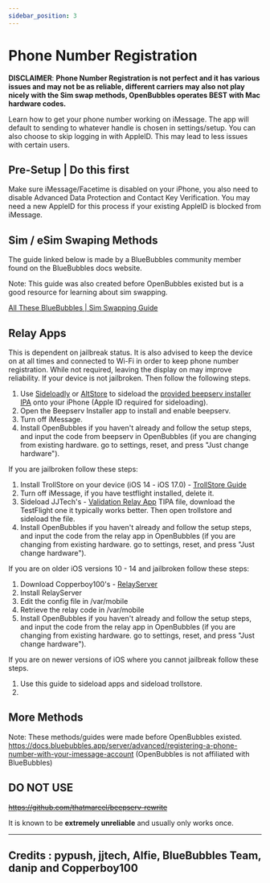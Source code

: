 ```yaml
---
sidebar_position: 3
---
```

# Phone Number Registration
**DISCLAIMER**: **Phone Number Registration is not perfect and it has various issues and may not be as reliable, different carriers may also not play nicely with the Sim swap methods, OpenBubbles operates BEST with Mac hardware codes.**

Learn how to get your phone number working on iMessage. The app will default to sending to whatever handle is chosen in settings/setup. 
You can also choose to skip logging in with AppleID. This may lead to less issues with certain users.

## Pre-Setup | Do this first
Make sure iMessage/Facetime is disabled on your iPhone, you also need to disable Advanced Data Protection and Contact Key Verification.
You may need a new AppleID for this process if your existing AppleID is blocked from iMessage.

## Sim / eSim Swaping Methods
The guide linked below is made by a BlueBubbles community member found on the BlueBubbles docs website. 

Note: This guide was also created before OpenBubbles existed but is a good resource for learning about sim swapping.

[All These BlueBubbles | Sim Swapping Guide](https://guide.atbluebubbles.com/ )

## Relay Apps
This is dependent on jailbreak status. It is also advised to keep the device on at all times and connected to Wi-Fi in order to keep phone number registration. While not required, leaving the display on may improve reliability.
If your device is not jailbroken. Then follow the following steps.

1. Use [Sideloadly](https://sideloadly.io/) or [AltStore](https://altstore.io/) to sideload the [provided beepserv installer IPA](https://cdn.discordapp.com/attachments/1130641573244317736/1230994423958077450/beepserv_installer_v0.1.ipa?ex=66d0e8e5&is=66cf9765&hm=04366038bd916e9b5e04e217a2023df6a39ee3877e7b1eba827b95a36940ca29&) onto your iPhone (Apple ID required for sideloading).
2. Open the Beepserv Installer app to install and enable beepserv.
3. Turn off iMessage.
4. Install OpenBubbles if you haven't already and follow the setup steps, and input the code from beepserv in OpenBubbles (if you are changing from existing hardware. go to settings, reset, and press "Just change hardware").

If you are jailbroken follow these steps:

1. Install TrollStore on your device (iOS 14 - iOS 17.0) - [TrollStore Guide](https://ios.cfw.guide/installing-trollstore/)
2. Turn off iMessage, if you have testflight installed, delete it.
3. Sideload JJTech's - [Validation Relay App](https://github.com/JJTech0130/ValidationRelay/releases) TIPA file, download the TestFlight one it typically works better. Then open trollstore and sideload the file.
4. Install OpenBubbles if you haven't already and follow the setup steps, and input the code from the relay app in OpenBubbles (if you are changing from existing hardware. go to settings, reset, and press "Just change hardware").

If you are on older iOS versions 10 - 14 and jailbroken follow these steps: 

1. Download Copperboy100's - [RelayServer](https://github.com/TaeHagen/relayserver/releases)
2. Install RelayServer 
3. Edit the config file in /var/mobile
4. Retrieve the relay code in /var/mobile
5. Install OpenBubbles if you haven't already and follow the setup steps, and input the code from the relay app in OpenBubbles (if you are changing from existing hardware. go to settings, reset, and press "Just change hardware").

If you are on newer versions of iOS where you cannot jailbreak follow these steps.

1. Use this guide to sideload apps and sideload trollstore.
2. 

## More Methods
Note: These methods/guides were made before OpenBubbles existed.
https://docs.bluebubbles.app/server/advanced/registering-a-phone-number-with-your-imessage-account (OpenBubbles is not affiliated with BlueBubbles)

## DO NOT USE
~~https://github.com/thatmarcel/beepserv-rewrite~~

It is known to be **extremely unreliable** and usually only works once.

---
**Credits** : pypush, jjtech, Alfie, BlueBubbles Team, danip and Copperboy100
---
